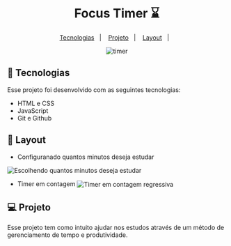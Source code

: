 <h1 align="center"> Focus Timer ⌛ </h1>

<p align="center">
  <a href="#-tecnologias">Tecnologias</a>&nbsp;&nbsp;&nbsp;|&nbsp;&nbsp;&nbsp;
  <a href="#-projeto">Projeto</a>&nbsp;&nbsp;&nbsp;|&nbsp;&nbsp;&nbsp;
  <a href="#-layout">Layout</a>&nbsp;&nbsp;&nbsp;|&nbsp;&nbsp;&nbsp;
</p>

<p align="center">
  <img alt="timer" src="https://user-images.githubusercontent.com/63527881/220817514-9907278c-f394-4c75-af93-5936c48ce25c.PNG">
</p>

## 🚀 Tecnologias

Esse projeto foi desenvolvido com as seguintes tecnologias:

- HTML e CSS
- JavaScript
- Git e Github

## 🔖 Layout

- Configuranado quantos minutos deseja estudar
 <img align ="center" alt="Escolhendo quantos minutos deseja estudar" src="https://user-images.githubusercontent.com/63527881/220817561-5cab442b-93fc-41fc-8a37-e052ac8e77b6.PNG" />  

- Timer em contagem
  <img align ="center" alt="Timer em contagem regressiva" src="https://user-images.githubusercontent.com/63527881/220817886-b8f2b52a-3272-49e7-9bc2-22882405e4ff.PNG" />  
## 💻 Projeto 
Esse projeto tem como intuito ajudar nos estudos através de um método de gerenciamento de tempo e produtividade.
